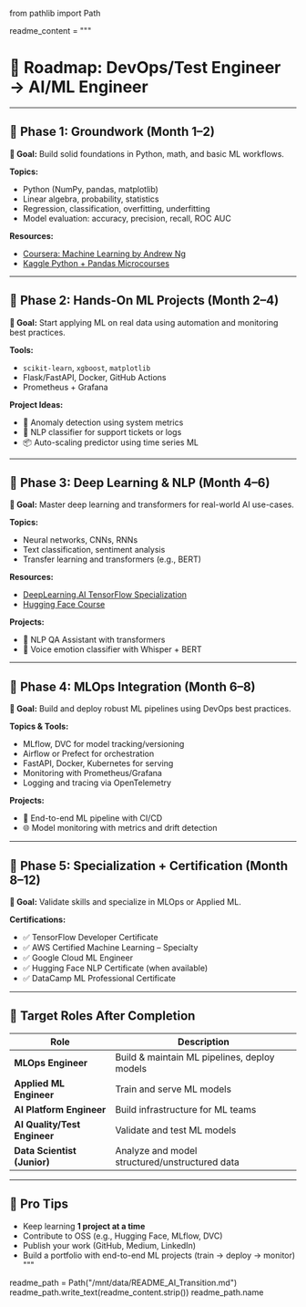 from pathlib import Path

readme_content = """
# 🧭 Roadmap: DevOps/Test Engineer → AI/ML Engineer

---

## 🔹 Phase 1: Groundwork (Month 1–2)

**🎯 Goal:** Build solid foundations in Python, math, and basic ML workflows.

**Topics:**
- Python (NumPy, pandas, matplotlib)
- Linear algebra, probability, statistics
- Regression, classification, overfitting, underfitting
- Model evaluation: accuracy, precision, recall, ROC AUC

**Resources:**
- [Coursera: Machine Learning by Andrew Ng](https://www.coursera.org/learn/machine-learning)
- [Kaggle Python + Pandas Microcourses](https://www.kaggle.com/learn)

---

## 🔹 Phase 2: Hands-On ML Projects (Month 2–4)

**🎯 Goal:** Start applying ML on real data using automation and monitoring best practices.

**Tools:**
- `scikit-learn`, `xgboost`, `matplotlib`
- Flask/FastAPI, Docker, GitHub Actions
- Prometheus + Grafana

**Project Ideas:**
- 🏥 Anomaly detection using system metrics
- 💬 NLP classifier for support tickets or logs
- 📦 Auto-scaling predictor using time series ML

---

## 🔹 Phase 3: Deep Learning & NLP (Month 4–6)

**🎯 Goal:** Master deep learning and transformers for real-world AI use-cases.

**Topics:**
- Neural networks, CNNs, RNNs
- Text classification, sentiment analysis
- Transfer learning and transformers (e.g., BERT)

**Resources:**
- [DeepLearning.AI TensorFlow Specialization](https://www.coursera.org/specializations/tensorflow-in-practice)
- [Hugging Face Course](https://huggingface.co/learn)

**Projects:**
- 🧾 NLP QA Assistant with transformers
- 📢 Voice emotion classifier with Whisper + BERT

---

## 🔹 Phase 4: MLOps Integration (Month 6–8)

**🎯 Goal:** Build and deploy robust ML pipelines using DevOps best practices.

**Topics & Tools:**
- MLflow, DVC for model tracking/versioning
- Airflow or Prefect for orchestration
- FastAPI, Docker, Kubernetes for serving
- Monitoring with Prometheus/Grafana
- Logging and tracing via OpenTelemetry

**Projects:**
- 🚀 End-to-end ML pipeline with CI/CD
- 🌐 Model monitoring with metrics and drift detection

---

## 🔹 Phase 5: Specialization + Certification (Month 8–12)

**🎯 Goal:** Validate skills and specialize in MLOps or Applied ML.

**Certifications:**
- ✅ TensorFlow Developer Certificate
- ✅ AWS Certified Machine Learning – Specialty
- ✅ Google Cloud ML Engineer
- ✅ Hugging Face NLP Certificate (when available)
- ✅ DataCamp ML Professional Certificate

---

## 💼 Target Roles After Completion

| Role | Description |
|------|-------------|
| **MLOps Engineer** | Build & maintain ML pipelines, deploy models |
| **Applied ML Engineer** | Train and serve ML models |
| **AI Platform Engineer** | Build infrastructure for ML teams |
| **AI Quality/Test Engineer** | Validate and test ML models |
| **Data Scientist (Junior)** | Analyze and model structured/unstructured data |

---

## 🧠 Pro Tips

- Keep learning **1 project at a time**
- Contribute to OSS (e.g., Hugging Face, MLflow, DVC)
- Publish your work (GitHub, Medium, LinkedIn)
- Build a portfolio with end-to-end ML projects (train → deploy → monitor)
"""

readme_path = Path("/mnt/data/README_AI_Transition.md")
readme_path.write_text(readme_content.strip())
readme_path.name

